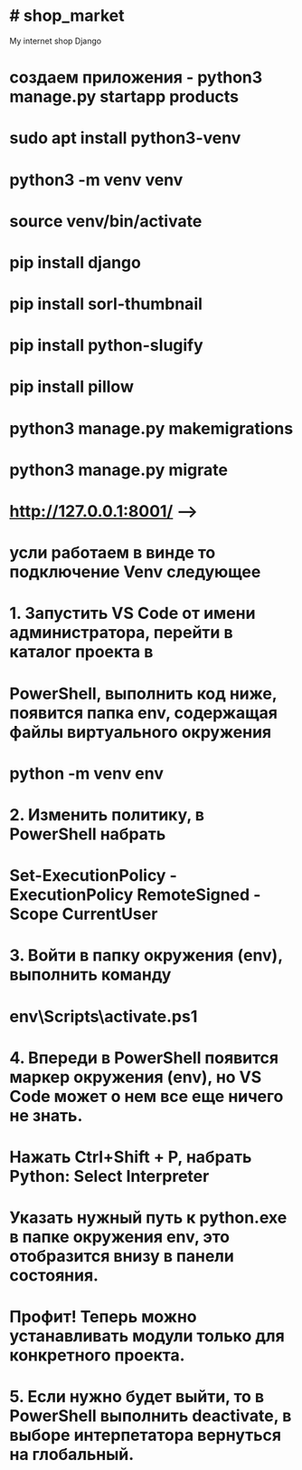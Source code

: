 # # shop_market
My internet shop Django
# создаем приложения - python3 manage.py startapp products

# sudo apt install python3-venv
# python3 -m venv venv
# source venv/bin/activate
# pip install django
# pip install sorl-thumbnail
# pip install python-slugify
# pip install pillow
# python3 manage.py makemigrations
# python3 manage.py migrate
# http://127.0.0.1:8001/ -->

# усли работаем в винде то подключение Venv следующее
# 1. Запустить VS Code от имени администратора, перейти в каталог проекта в 
# PowerShell, выполнить код ниже, появится папка env, содержащая файлы виртуального окружения
# python -m venv env
# 2. Изменить политику, в PowerShell набрать
# Set-ExecutionPolicy -ExecutionPolicy RemoteSigned -Scope CurrentUser
# 3. Войти в папку окружения (env), выполнить команду
# env\Scripts\activate.ps1
# 4. Впереди в PowerShell появится маркер окружения (env), но VS Code может о нем все еще ничего не знать. 
# Нажать Ctrl+Shift + P, набрать Python: Select Interpreter
# Указать нужный путь к python.exe в папке окружения env, это отобразится внизу в панели состояния.
#  Профит! Теперь можно устанавливать модули только для конкретного проекта.
# 5. Если нужно будет выйти, то в PowerShell выполнить deactivate, в выборе интерпетатора вернуться на глобальный.

